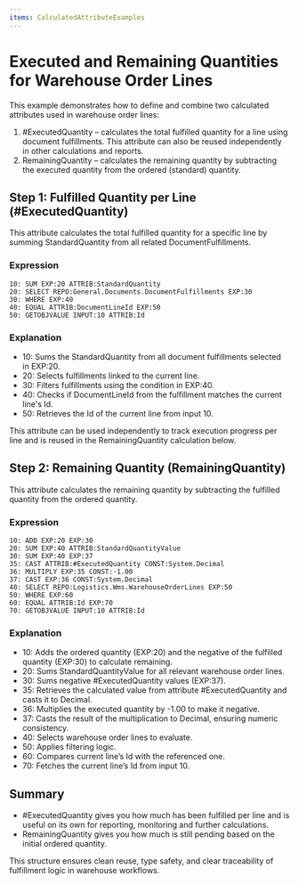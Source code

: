 ```yaml
---
items: CalculatedAttributeExamples
---
```


# Executed and Remaining Quantities for Warehouse Order Lines

This example demonstrates how to define and combine two calculated attributes used in warehouse order lines:

1. #ExecutedQuantity – calculates the total fulfilled quantity for a line using document fulfillments. This attribute can also be reused independently in other calculations and reports.
2. RemainingQuantity – calculates the remaining quantity by subtracting the executed quantity from the ordered (standard) quantity.

## Step 1: Fulfilled Quantity per Line (#ExecutedQuantity)

This attribute calculates the total fulfilled quantity for a specific line by summing StandardQuantity from all related DocumentFulfillments.

### Expression

```
10: SUM EXP:20 ATTRIB:StandardQuantity  
20: SELECT REPO:General.Documents.DocumentFulfillments EXP:30  
30: WHERE EXP:40  
40: EQUAL ATTRIB:DocumentLineId EXP:50  
50: GETOBJVALUE INPUT:10 ATTRIB:Id
```

### Explanation

- 10: Sums the StandardQuantity from all document fulfillments selected in EXP:20.
- 20: Selects fulfillments linked to the current line.
- 30: Filters fulfillments using the condition in EXP:40.
- 40: Checks if DocumentLineId from the fulfillment matches the current line's Id.
- 50: Retrieves the Id of the current line from input 10.

This attribute can be used independently to track execution progress per line and is reused in the RemainingQuantity calculation below.

## Step 2: Remaining Quantity (RemainingQuantity)

This attribute calculates the remaining quantity by subtracting the fulfilled quantity from the ordered quantity.

### Expression
```
10: ADD EXP:20 EXP:30  
20: SUM EXP:40 ATTRIB:StandardQuantityValue  
30: SUM EXP:40 EXP:37  
35: CAST ATTRIB:#ExecutedQuantity CONST:System.Decimal  
36: MULTIPLY EXP:35 CONST:-1.00  
37: CAST EXP:36 CONST:System.Decimal  
40: SELECT REPO:Logistics.Wms.WarehouseOrderLines EXP:50  
50: WHERE EXP:60  
60: EQUAL ATTRIB:Id EXP:70  
70: GETOBJVALUE INPUT:10 ATTRIB:Id
```

### Explanation

- 10: Adds the ordered quantity (EXP:20) and the negative of the fulfilled quantity (EXP:30) to calculate remaining.
- 20: Sums StandardQuantityValue for all relevant warehouse order lines.
- 30: Sums negative #ExecutedQuantity values (EXP:37).
- 35: Retrieves the calculated value from attribute #ExecutedQuantity and casts it to Decimal.
- 36: Multiplies the executed quantity by -1.00 to make it negative.
- 37: Casts the result of the multiplication to Decimal, ensuring numeric consistency.
- 40: Selects warehouse order lines to evaluate.
- 50: Applies filtering logic.
- 60: Compares current line’s Id with the referenced one.
- 70: Fetches the current line’s Id from input 10.

## Summary

- #ExecutedQuantity gives you how much has been fulfilled per line and is useful on its own for reporting, monitoring and further calculations.
- RemainingQuantity gives you how much is still pending based on the initial ordered quantity.

This structure ensures clean reuse, type safety, and clear traceability of fulfillment logic in warehouse workflows.
